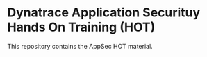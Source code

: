 # Dynatrace Application Securituy Hands On Training (HOT)

This repository contains the AppSec HOT material.

